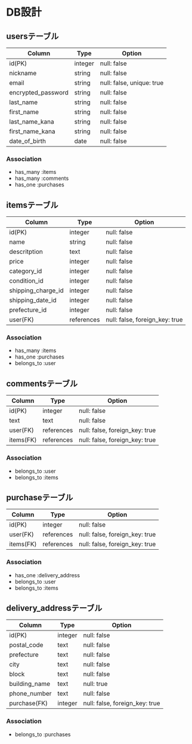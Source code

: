 # DB設計
## usersテーブル
| Column | Type | Option |
|-|-|-|
| id(PK) | integer | null: false |
| nickname | string | null: false |
| email | string | null: false, unique: true |
| encrypted_password | string | null: false |
| last_name | string | null: false |
| first_name | string | null: false |
| last_name_kana | string | null: false |
| first_name_kana | string | null: false |
| date_of_birth | date | null: false |

### Association
- has_many :items
- has_many :comments
- has_one :purchases

## itemsテーブル
| Column | Type | Option |
|-|-|-|
| id(PK) | integer | null: false |
| name | string | null: false |
| descritption | text | null: false |
| price | integer | null: false |
| category_id | integer | null: false |
| condition_id | integer | null: false |
| shipping_charge_id | integer | null: false |
| shipping_date_id | integer | null: false |
| prefecture_id | integer | null: false |
| user(FK) | references | null: false, foreign_key: true |

### Association
- has_many :items
- has_one :purchases
- belongs_to :user

## commentsテーブル
| Column | Type | Option |
|-|-|-|
| id(PK) | integer | null: false |
| text | text | null: false |
| user(FK) | references | null: false, foreign_key: true |
| items(FK) | references | null: false, foreign_key: true |

### Association
- belongs_to :user
- belongs_to :items

## purchaseテーブル
| Column | Type | Option |
|-|-|-|
| id(PK) | integer | null: false |
| user(FK) | references | null: false, foreign_key: true |
| items(FK) | references | null: false, foreign_key: true |

### Association
- has_one :delivery_address
- belongs_to :user
- belongs_to :items

## delivery_addressテーブル
| Column | Type | Option |
|-|-|-|
| id(PK) | integer | null: false |
| postal_code | text | null: false |
| prefecture | text | null: false |
| city | text | null: false |
| block | text | null: false |
| building_name | text | null: true |
| phone_number | text | null: false |
| purchase(FK) | integer | null: false, foreign_key: true |

### Association
- belongs_to :purchases